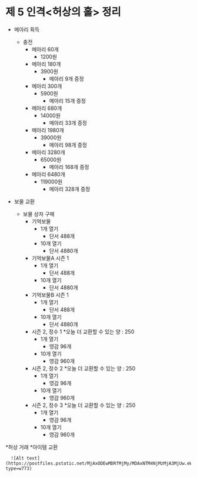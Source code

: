 # 제 5 인격<허상의 홀> 정리 


* 메아리 획득
  * 충전
    * 메아리 60개
      * 1200원
    * 메아리 180개
      * 3900원
        * 메아리 9개 증정
    * 메아리 300개
      * 5900원
        * 메아리 15개 증정
    * 메아리 680개
      * 14000원
        * 메아리 33개 증정
    * 메아리 1980개
      * 39000원
        * 메아리 98개 증정
    * 메아리 3280개
      * 65000원
        * 메아리 168개 증정
    * 메아리 6480개
      * 119000원
        * 메아리 328개 증정

* 보물 교환
  * 보물 상자 구매
    * 기억보물
      * 1개 열기
        * 단서 488개
      * 10개 열기
        * 단서 4880개 
    * 기억보물A 시즌 1
      * 1개 열기
        * 단서 488개
      * 10개 열기
        * 단서 4880개
    * 기억보물B 시즌 1
      * 1개 열기
        * 단서 488개
      * 10개 열기
        * 단서 4880개
    * 시즌 2, 정수 1
      *오늘 더 교환할 수 있는 양 : 250
        * 1개 열기
          * 영감 96개
        * 10개 열기
          * 영감 960개
    * 시즌 2, 정수 2
      *오늘 더 교환할 수 있는 양 : 250
        * 1개 열기
          * 영감 96개
        * 10개 열기
          * 영감 960개
    * 시즌 2, 정수 3
      *오늘 더 교환할 수 있는 양 : 250
        * 1개 열기
          * 영감 96개
        * 10개 열기
          * 영감 960개

*허상 거래
  *아이템 교환
    
    
 
  
      ![Alt text](https://postfiles.pstatic.net/MjAxODEwMDRfMjMy/MDAxNTM4NjMzMjA3MjUw.eW1zRsG40klqqxUevQf34QiMUZ9wNuCkgKYVOkZHL20g.DLVzZmRL037cWjOsuoFb9__hhAtZ6CTc85ImBT4zHmgg.JPEG.iju1633/%EC%B0%BD%EC%9D%98%EA%B3%B5.jpg?type=w773)
      
